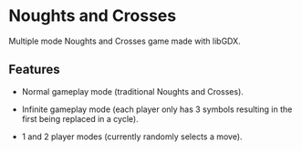 # Noughts and Crosses

Multiple mode Noughts and Crosses game made with libGDX.

## Features

* Normal gameplay mode (traditional Noughts and Crosses).

* Infinite gameplay mode (each player only has 3 symbols resulting in the first being replaced in a cycle).

* 1 and 2 player modes (currently randomly selects a move).
